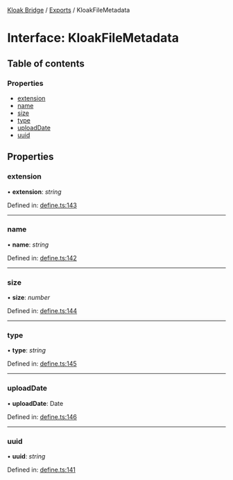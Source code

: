 [Kloak Bridge](../README.md) / [Exports](../modules.md) / KloakFileMetadata

# Interface: KloakFileMetadata

## Table of contents

### Properties

- [extension](kloakfilemetadata.md#extension)
- [name](kloakfilemetadata.md#name)
- [size](kloakfilemetadata.md#size)
- [type](kloakfilemetadata.md#type)
- [uploadDate](kloakfilemetadata.md#uploaddate)
- [uuid](kloakfilemetadata.md#uuid)

## Properties

### extension

• **extension**: *string*

Defined in: [define.ts:143](https://github.com/CoNET-project/kloak-bridge/blob/95909fa/src/define.ts#L143)

___

### name

• **name**: *string*

Defined in: [define.ts:142](https://github.com/CoNET-project/kloak-bridge/blob/95909fa/src/define.ts#L142)

___

### size

• **size**: *number*

Defined in: [define.ts:144](https://github.com/CoNET-project/kloak-bridge/blob/95909fa/src/define.ts#L144)

___

### type

• **type**: *string*

Defined in: [define.ts:145](https://github.com/CoNET-project/kloak-bridge/blob/95909fa/src/define.ts#L145)

___

### uploadDate

• **uploadDate**: Date

Defined in: [define.ts:146](https://github.com/CoNET-project/kloak-bridge/blob/95909fa/src/define.ts#L146)

___

### uuid

• **uuid**: *string*

Defined in: [define.ts:141](https://github.com/CoNET-project/kloak-bridge/blob/95909fa/src/define.ts#L141)
